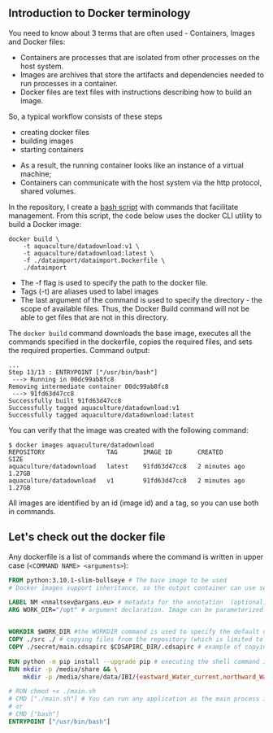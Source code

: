 ## Introduction to Docker terminology

You need to know about 3 terms that are often used - Containers, Images and Docker files:
- Containers are processes that are isolated from other processes on the host system.
- Images are archives that store the artifacts and dependencies needed to run processes in a container.
- Docker files are text files with instructions describing how to build an image.

So, a typical workflow consists of these steps
- creating docker files
- building images
- starting containers

* As a result, the running container looks like an instance of a virtual machine;
* Containers can communicate with the host system via the http protocol, shared volumes.

In the repository, I create a [bash script](https://github.com/ARGANS/shellfish_and_algae-MODEL/blob/main/miscellaneous/manage.sh) with commands that facilitate management. From this script, the code below uses the docker CLI utility to build a Docker image:

```
docker build \
	-t aquaculture/datadownload:v1 \
	-t aquaculture/datadownload:latest \
	-f ./dataimport/dataimport.Dockerfile \
	./dataimport
```
- The -f flag is used to specify the path to the docker file.
- Tags (-t) are aliases used to label images
- The last argument of the command is used to specify the directory - the scope of available files. Thus, the Docker Build command will not be able to get files that are not in this directory.


The `docker build` command downloads the base image, executes all the commands specified in the dockerfile, copies the required files, and sets the required properties.
Command output: 
```
...
Step 13/13 : ENTRYPOINT ["/usr/bin/bash"]
 ---> Running in 00dc99ab8fc8
Removing intermediate container 00dc99ab8fc8
 ---> 91fd63d47cc8
Successfully built 91fd63d47cc8
Successfully tagged aquaculture/datadownload:v1
Successfully tagged aquaculture/datadownload:latest
```

You can verify that the image was created with the following command:
```
$ docker images aquaculture/datadownload
REPOSITORY                 TAG       IMAGE ID       CREATED         SIZE
aquaculture/datadownload   latest    91fd63d47cc8   2 minutes ago   1.27GB
aquaculture/datadownload   v1        91fd63d47cc8   2 minutes ago   1.27GB
```
All images are identified by an id (image id) and a tag, so you can use both in commands.


## Let's check out the docker file 

Any dockerfile is a list of commands where the command is written in upper case (`<COMMAND NAME> <arguments>`):

``` Dockerfile
FROM python:3.10.1-slim-bullseye # The base image to be used
# Docker images support inheritance, so the output container can use settings and applications from base images. 

LABEL NM <nmaltsev@argans.eu> # metadata for the annotation  (optional)
ARG WORK_DIR="/opt" # argument declaration. Image can be parameterized at build time


WORKDIR $WORK_DIR #the WORKDIR command is used to specify the default directory used in a container. 
COPY ./src ./ # copying files from the repository (which is limited to the area specified by the last argument of the docker build command) to the container. All files from the src directory in the repository will be copied to the /opt directory (the default directory specified by the WORKDIR command)
COPY ./secret/main.cdsapirc $CDSAPIRC_DIR/.cdsapirc # example of copying one file to a specific directory in container

RUN python -m pip install --upgrade pip # executing the shell command inside the image. All created files will be available inside the container
RUN mkdir -p /media/share && \
    mkdir -p /media/share/data/IBI/{eastward_Water_current,northward_Water_current,Salinity,Phosphate,Ammonium,Nitrate,Temperature}

# RUN chmod +x ./main.sh
# CMD ["./main.sh"] # You can run any application as the main process in a container.
# or
# CMD ["bash"]
ENTRYPOINT ["/usr/bin/bash"]
```


